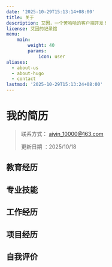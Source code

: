 ```yaml
---
date: '2025-10-29T15:13:14+08:00'
title: 关于
description: 艾因，一个苦哈哈的客户端开发！
license: 艾因的记录馆
menu:
    main: 
        weight: 40
        params:
            icon: user
aliases:
  - about-us
  - about-hugo
  - contact
lastmod: '2025-10-29T15:13:24+08:00'
---
```

# 我的简历

> 联系方式： aiyin_10000@163.com
>
> 更新日期 ：2025/10/18
## 教育经历

## 专业技能

## 工作经历

## 项目经历

## 自我评价